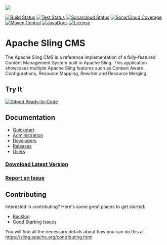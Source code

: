 [<img src="https://sling.apache.org/res/logos/sling.png"/>](https://sling.apache.org)

 [![Build Status](https://builds.apache.org/buildStatus/icon?job=Sling/sling-org-apache-sling-app-cms/master)](https://builds.apache.org/job/Sling/job/sling-org-apache-sling-app-cms/job/master) [![Test Status](https://img.shields.io/jenkins/t/https/builds.apache.org/job/Sling/job/sling-org-apache-sling-app-cms/job/master.svg)](https://builds.apache.org/job/Sling/job/sling-org-apache-sling-app-cms/job/master/test_results_analyzer/) [![Sonarcloud Status](https://sonarcloud.io/api/project_badges/measure?project=apache_sling-org-apache-sling-app-cms&metric=alert_status)](https://sonarcloud.io/dashboard?id=apache_sling-org-apache-sling-app-cms)  [![SonarCloud Coverage](https://sonarcloud.io/api/project_badges/measure?project=apache_sling-org-apache-sling-app-cms&metric=coverage)](https://sonarcloud.io/component_measures/metric/coverage/list?id=apache_sling-org-apache-sling-app-cms) [![Maven Central](https://maven-badges.herokuapp.com/maven-central/org.apache.sling/org.apache.sling.cms/badge.svg)](https://search.maven.org/#search%7Cga%7C1%7Cg%3A%22org.apache.sling%22%20a%3A%22org.apache.sling.cms%22) [![JavaDocs](https://www.javadoc.io/badge/org.apache.sling/org.apache.sling.cms.api.svg)](https://www.javadoc.io/doc/org.apache.sling/org.apache.sling.cms.api) [![License](https://img.shields.io/badge/License-Apache%202.0-blue.svg)](https://www.apache.org/licenses/LICENSE-2.0)

# Apache Sling CMS

The Apache Sling CMS is a reference implementation of a fully-featured Content Management System built in Apache Sling. This application showcases multiple Apache Sling features such as Context Aware Configurations, Resource Mapping, Rewriter and Resource Merging.

## Try It

[![Gitpod Ready-to-Code](https://img.shields.io/badge/Gitpod-Ready--to--Code-blue?logo=gitpod)](https://gitpod.io/#https://github.com/apache/sling-org-apache-sling-app-cms) 

## Documentation

 * [Quickstart](docs/quickstart.md)
 * [Administration](docs/administration.md)
 * [Developers](docs/developers.md)
 * [Releases](docs/releases.md)
 * [Users](docs/users.md)

### [Download Latest Version](https://search.maven.org/remotecontent?filepath=org/apache/sling/org.apache.sling.cms.builder/0.14.0/org.apache.sling.cms.builder-0.14.0.jar)
### [Report an Issue](https://issues.apache.org/jira)

## Contributing

Interested in contributing? Here's some great places to get started:

 - [Backlog](https://issues.apache.org/jira/issues/?jql=project%20%3D%20SLING%20AND%20status%20%3D%20Open%20AND%20component%20in%20(%22App%20CMS%22%2C%20%22App%20CMS%20Reference%22))
 - [Good Starting Issues](https://issues.apache.org/jira/issues/?jql=project%20%3D%20SLING%20AND%20status%20%3D%20Open%20AND%20component%20in%20(%22App%20CMS%22%2C%20%22App%20CMS%20Reference%22)%20AND%20labels%20%3D%20newbie)

You will find all the necessary details about how you can do this at https://sling.apache.org/contributing.html.
